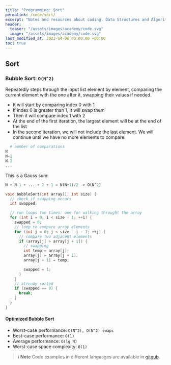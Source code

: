 ```yaml
---
title: "Programming: Sort"
permalink: /code/sort/
excerpt: "Notes and resources about coding. Data Structures and Algorithms: sort"
header:
  teaser: "/assets/images/academy/code.svg"
  image: "/assets/images/academy/code.svg"
last_modified_at: 2023-04-06 00:00:00 +00:00
toc: true
---
```


## Sort

### Bubble Sort: `O(N^2)`

Repeatedly steps through the input list element by element, comparing the current element with the one after it, swapping their values if needed.
  * It will start by comparing index 0 with 1
  * If index 0 is greater than 1, it will swap them
  * Then it will compare index 1 with 2
  * At the end of the first iteration, the largest element will be at the end of the list
  * In the second iteration, we will not include the last element. We will continue until we have no more elements to compare:

```py
  # number of comparations
N
N-1
N-2
...

```
This is a Gauss sum:

```py
N + N-1 + ... + 2 + 1 = N(N+1)/2 -> O(N^2)
```

```c
void bubbleSort(int array[], int size) {
  // check if swapping occurs
  int swapped;

  // run loops two times: one for walking throught the array
  for (int i = 0; i < size - 1; ++i) {
    swapped = 0;
    // loop to compare array elements
    for (int j = 0; j < size - i - 1; ++j) {
      // compare two adjacent elements
      if (array[j] > array[j + 1]) {
        // swapping
        int temp = array[j];
        array[j] = array[j + 1];
        array[j + 1] = temp;

        swapped = 1;
      }
    }
    // already sorted
    if (swapped == 0) {
      break;
    }
  }
}

```

#### Optimized Bubble Sort

* Worst-case performance: `O(N^2), O(N^2) swaps`
* Best-case performance: `O(1)`
* Average performance: `O(lg N)`
* Worst-case space complexity: `O(1)`

> ℹ️ **Note**
> Code examples in different languages are available in [gitgub](github.com/marcelofpfelix/code-practice).
